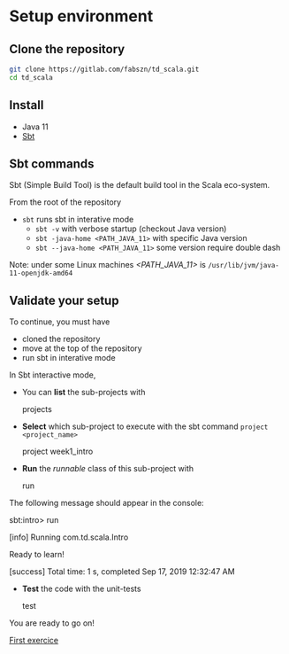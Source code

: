 # Setup environment

## Clone the repository
```bash
git clone https://gitlab.com/fabszn/td_scala.git
cd td_scala
```

## Install
-  Java 11
- [Sbt](https://www.scala-sbt.org/1.x/docs/Setup.html)

## Sbt commands

Sbt (Simple Build Tool) is the default build tool in the Scala eco-system.

From the root of the repository

- `sbt` runs sbt in interative mode
    - `sbt -v` with verbose startup (checkout Java version)
    - `sbt -java-home <PATH_JAVA_11>` with specific Java version
    - `sbt --java-home <PATH_JAVA_11>` some version require double dash

Note: under some Linux machines *<PATH_JAVA_11>* is `/usr/lib/jvm/java-11-openjdk-amd64`

## Validate your setup

To continue, you must have
- cloned the repository
- move at the top of the repository
- run sbt in interative mode

In Sbt interactive mode,
- You can **list** the sub-projects with

    projects

- **Select** which sub-project to execute with the sbt command `project <project_name>`

    project week1_intro

- **Run** the _runnable_ class of this sub-project with

    run

The following message should appear in the console:

>>>
sbt:intro> run

[info] Running com.td.scala.Intro

Ready to learn!

[success] Total time: 1 s, completed Sep 17, 2019 12:32:47 AM
>>>

- **Test** the code with the unit-tests

    test

You are ready to go on!

[First exercice](../../../../../../../../01_Classes/README.md)
